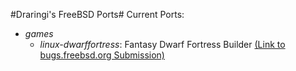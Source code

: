 #Draringi's FreeBSD Ports#
Current Ports:
* _games_
  * _linux-dwarffortress_: Fantasy Dwarf Fortress Builder [(Link to bugs.freebsd.org Submission)](https://bugs.freebsd.org/bugzilla/show_bug.cgi?id=205497)
